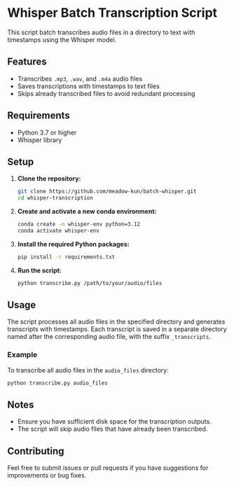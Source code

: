 
# Whisper Batch Transcription Script

This script batch transcribes audio files in a directory to text with timestamps using the Whisper model.

## Features

- Transcribes `.mp3`, `.wav`, and `.m4a` audio files
- Saves transcriptions with timestamps to text files
- Skips already transcribed files to avoid redundant processing

## Requirements

- Python 3.7 or higher
- Whisper library

## Setup

1. **Clone the repository:**

    ```bash
    git clone https://github.com/meadow-kun/batch-whisper.git
    cd whisper-transcription
    ```

2. **Create and activate a new conda environment:**

    ```bash
    conda create -n whisper-env python=3.12
    conda activate whisper-env
    ```

3. **Install the required Python packages:**

    ```bash
    pip install -r requirements.txt
    ```

4. **Run the script:**

    ```bash
    python transcribe.py /path/to/your/audio/files
    ```

## Usage

The script processes all audio files in the specified directory and generates transcripts with timestamps. Each transcript is saved in a separate directory named after the corresponding audio file, with the suffix `_transcripts`.

### Example

To transcribe all audio files in the `audio_files` directory:

```bash
python transcribe.py audio_files
```

## Notes

- Ensure you have sufficient disk space for the transcription outputs.
- The script will skip audio files that have already been transcribed.

## Contributing

Feel free to submit issues or pull requests if you have suggestions for improvements or bug fixes.
